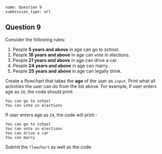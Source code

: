 ```ngMeta
name: Question 9
submission_type: url
```
## Question 9

Consider the following rules:

1. People **5 years and above** in age can go to school.
2. People **18 years and above** in age can vote in elections.
3. People **21 years and above** in age can drive a car.
4. People **24 years and above** in age can marry.
5. People **25 years and above** in age can legally drink.

Create a flowchart that takes the **age** of the user as `input`. Print what all activities the user can do from the list above. For example, if user enters age as `20`, the code should print:

```
You can go to school
You can vote in elections
```

If user enters age as `24`, the code will print:-

```
You can go to school
You can vote in elections
You can drive a car
You can marry
```

Submit the `flowchart` as well as the code.
